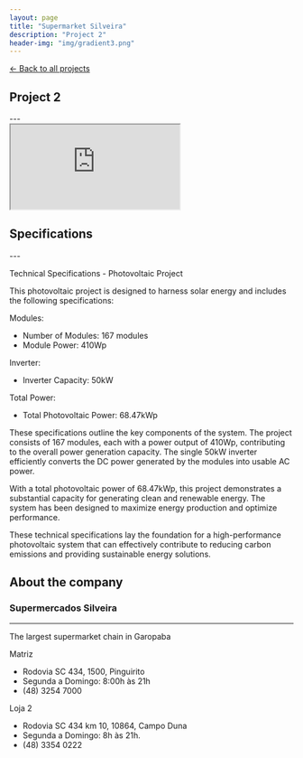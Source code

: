 ```yaml
---
layout: page
title: "Supermarket Silveira"
description: "Project 2"
header-img: "img/gradient3.png"
---
```


[← Back to all projects](https://laisdallemulle.github.io/projects/)

<h2>Project 2</h2>
---
<div class="container">
    <div class="row">
      <div class="col-md-8">
        <div class="embed-responsive embed-responsive-16by9">
          <iframe class="embed-responsive-item" src="https://www.youtube.com/embed/CEp_C5dlCbg"></iframe>
        </div>
      </div>
    </div>
</div>

<h2>Specifications</h2>
---

Technical Specifications - Photovoltaic Project

This photovoltaic project is designed to harness solar energy and includes the following specifications:

Modules:

- Number of Modules: 167 modules
- Module Power: 410Wp

Inverter:

- Inverter Capacity: 50kW

Total Power:

- Total Photovoltaic Power: 68.47kWp

These specifications outline the key components of the system. The project consists of 167 modules, each with a power output of 410Wp, contributing to the overall power generation capacity. The single 50kW inverter efficiently converts the DC power generated by the modules into usable AC power.

With a total photovoltaic power of 68.47kWp, this project demonstrates a substantial capacity for generating clean and renewable energy. The system has been designed to maximize energy production and optimize performance.

These technical specifications lay the foundation for a high-performance photovoltaic system that can effectively contribute to reducing carbon emissions and providing sustainable energy solutions.

<h2>About the company</h2>

### Supermercados Silveira

---

The largest supermarket chain in Garopaba

Matriz

- Rodovia SC 434, 1500, Pinguirito
- Segunda a Domingo: 8:00h às 21h
- (48) 3254 7000

Loja 2

- Rodovia SC 434 km 10, 10864, Campo Duna
- Segunda a Domingo: 8h às 21h.
- (48) 3354 0222
